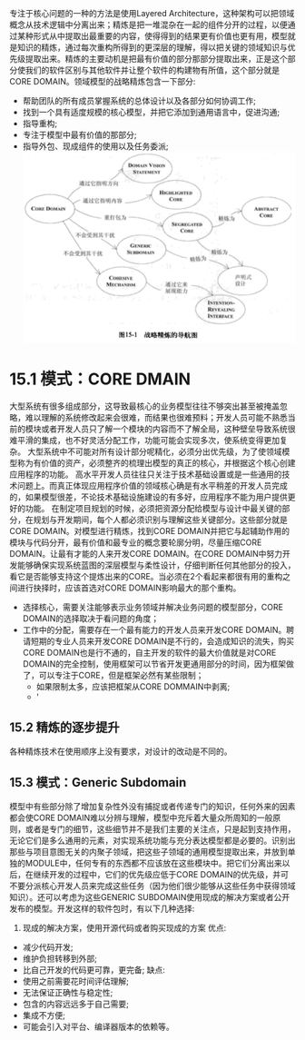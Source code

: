 专注于核心问题的一种的方法是使用Layered Architecture，这种架构可以把领域概念从技术逻辑中分离出来；精炼是把一堆混杂在一起的组件分开的过程，以便通过某种形式从中提取出最重要的内容，使得得到的结果更有价值也更有用，模型就是知识的精炼，通过每次重构所得到的更深层的理解，得以把关键的领域知识与优先级提取出来。精炼的主要动机是把最有价值的部分那部分提取出来，正是这个部分使我们的软件区别与其他软件并让整个软件的构建物有所值，这个部分就是CORE DOMAIN。领域模型的战略精炼包含一下部分:
- 帮助团队的所有成员掌握系统的总体设计以及各部分如何协调工作;
- 找到一个具有适度规模的核心模型，并把它添加到通用语言中，促进沟通;
- 指导重构;
- 专注于模型中最有价值的那部分;
- 指导外包、现成组件的使用以及任务委派;
![战略精炼导航图](15/purify-navigation.png)
# 15.1 模式：CORE DMAIN
大型系统有很多组成部分，这导致最核心的业务模型往往不够突出甚至被掩盖忽略，难以理解的系统修改起来会很难，而结果也很难预料；开发人员可能不熟悉当前的模块或者开发人员只了解一个模块的内容而不了解全局，这种壁垒导致系统很难平滑的集成，也不好灵活分配工作，功能可能会实现多次，使系统变得更加复杂。
大型系统中不可能对所有设计部分呢精化，必须分出优先级，为了使领域模型称为有价值的资产，必须整齐的梳理出模型的真正的核心，并根据这个核心创建应用程序的功能。
高水平开发人员往往只关注于技术基础设置或是一些通用的技术问题上。而真正体现应用程序价值的领域核心确是有水平稍差的开发人员完成的，如果模型很差，不论技术基础设施建设的有多好，应用程序不能为用户提供更好的功能。
在制定项目规划的时候，必须把资源分配给模型与设计中最关键的部分，在规划与开发期间，每个人都必须识别与理解这些关键部分。这些部分就是CORE DOMAIN。对模型进行精炼，找到CORE DOMAIN并把它与起辅助作用的模块与代码分开，最有价值和最专业的概念要轮廓分明，尽量压缩CORE DOMAIN。让最有才能的人来开发CORE DOMAIN。在CORE DOMAIN中努力开发能够确保实现系统蓝图的深层模型与柔性设计，仔细判断任何其他部分的投入，看它是否能够支持这个提炼出来的CORE。当必须在2个看起来都很有用的重构之间进行抉择时，应该首选对CORE DOMAIN影响最大的那个重构。
- 选择核心，需要关注能够表示业务领域并解决业务问题的模型部分，CORE DOMAIN的选择取决于看问题的角度；
- 工作中的分配，需要存在一个最有能力的开发人员来开发CORE DOMAIN。聘请短期的专业人员来开发CORE DOMAIN是不行的，会造成知识的流失，购买CORE DOMAIN也是行不通的，自主开发的软件的最大价值就是对CORE DOMAIN的完全控制，使用框架可以节省开发更通用部分的时间，因为框架做了，可以专注于CORE，但是框架必然有某些限制；
    - 如果限制太多，应该把框架从CORE DOMMAIN中剥离;
    - '
## 15.2 精炼的逐步提升
各种精炼技术在使用顺序上没有要求，对设计的改动是不同的。
## 15.3 模式：Generic Subdomain
模型中有些部分除了增加复杂性外没有捕捉或者传递专门的知识，任何外来的因素都会使CORE DOMAIN难以分辨与理解，模型中充斥着大量众所周知的一般原则，或者是专门的细节，这些细节并不是我们主要的关注点，只是起到支持作用，无论它们是多么通用的元素，对实现系统功能与充分表达模型都是必要的。识别出那些与项目意图无关的内聚子领域，把这些子领域的通用模型提取出来，并放到单独的MODULE中，任何专有的东西都不应该放在这些模块中。把它们分离出来以后，在继续开发的过程中，它们的优先级应低于CORE DOMAIN的优先级，并可不要分派核心开发人员来完成这些任务（因为他们很少能够从这些任务中获得领域知识）。还可以考虑为这些GENERIC SUBDOMAIN使用现成的解决方案或者公开发布的模型。开发这样的软件包时，有以下几种选择:
1. 现成的解决方案，使用开源代码或者购买现成的方案
优点:
- 减少代码开发;
- 维护负担转移到外部;
- 比自己开发的代码更可靠，更完备;
缺点:
- 使用之前需要花时间评估理解;
- 无法保证正确性与稳定性;
- 包含的内容远远多于自己需要;
- 集成不方便;
- 可能会引入对平台、编译器版本的依赖等。

